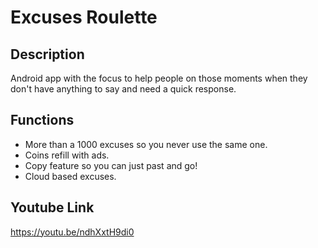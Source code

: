 # Excuses Roulette

## Description
Android app with the focus to help people on those moments when they don't have anything to say and need a quick response. 

## Functions
* More than a 1000 excuses so you never use the same one.
* Coins refill with ads.
* Copy feature so you can just past and go!
* Cloud based excuses.

## Youtube Link
https://youtu.be/ndhXxtH9di0
